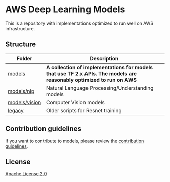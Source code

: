 # AWS Deep Learning Models

This is a repository with implementations optimized to run well on AWS infrastructure.

## Structure


| Folder | Description |
|-----------|-------------|
| [models](models) | **A collection of implementations for models that use TF 2.x APIs. The models are reasonably optimized to run on AWS** |
| [models/nlp](models/nlp) | Natural Language Processing/Understanding models |
| [models/vision](models/vision) | Computer Vision models |
| [legacy](legacy) | Older scripts for Resnet training |

## Contribution guidelines

If you want to contribute to models, please review the [contribution guidelines](CONTRIBUTING.md).

## License

[Apache License 2.0](LICENSE)
